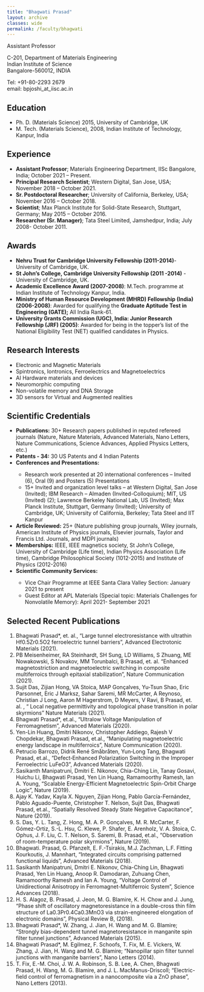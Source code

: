 ```yaml
---
title: "Bhagwati Prasad"
layout: archive
classes: wide
permalink: /faculty/bhagwati
---
```


Assistant Professor

C-201, Department of Materials Engineering<br>
Indian Institute of Science<br>
Bangalore-560012, INDIA<br>

Tel: +91-80-2293 2679<br>
email: bpjoshi_at_iisc.ac.in<br>

## Education
<ul>
<li>Ph. D. (Materials Science) 2015, University of Cambridge, UK</li>
<li>M. Tech. (Materials Science), 2008, Indian Institute of Technology, Kanpur, India</li>
</ul>

## Experience
<ul>
<li><b>Assistant Professor</b>; Materials Engineering Department, IISc Bangalore, India; October 2021 – Present.</li>
<li><b>Principal Research Scientist</b>; Western Digital, San Jose, USA; November 2018 – October 2021.</li>
<li><b>Sr. Postdoctoral Researcher</b>; University of California, Berkeley, USA; November 2016 – October 2018.</li>
<li><b>Scientist</b>; Max Planck Institute for Solid-State Research, Stuttgart, Germany; May 2015 – October 2016.</li>
<li><b>Researcher (Sr. Manager)</b>; Tata Steel Limited, Jamshedpur, India; July 2008- October 2011.</li>
</ul>

## Awards
<ul>
<li><b>Nehru Trust for Cambridge University Fellowship (2011-2014)</b>- University of Cambridge, UK.</li>
<li><b>St John’s College, Cambridge University Fellowship (2011 -2014)</b> - University of Cambridge, UK.</li>
<li><b>Academic Excellence Award (2007-2008)</b>:  M.Tech. programme at Indian Institute of Technology Kanpur, India.</li>
<li><b>Ministry of Human Resource Development (MHRD) Fellowship (India) (2006-2008)</b>: Awarded for qualifying the <b>Graduate Aptitude Test in Engineering (GATE);</b> All India Rank-61.</li>
<li><b>University Grants Commission (UGC), India: Junior Research Fellowship (JRF) (2005)</b>:  Awarded for being in the topper’s list of the National Eligibility Test (NET) qualified candidates in Physics.</li>
</ul>


## Research Interests
<ul>
<li>Electronic and Magnetic Materials</li>
<li>Spintronics, Iontronics, Ferroelectrics and Magnetoelectrics</li>
<li>AI Hardware materials and devices</li>
<li>Neuromorphic computing</li>
<li>Non-volatile memory and DNA Storage</li>
<li>3D sensors for Virtual and Augmented realities</li>
</ul>

## Scientific Credentials
<ul>
<li><b>Publications:</b>  30+ Research papers published in reputed refereed journals (Nature, Nature Materials, Advanced Materials, Nano Letters, Nature Communications, Science Advances, Applied Physics Letters, etc.)</li>

<li><b>Patents - 34:</b>  30 US Patents and 4 Indian Patents</li>

<li><b>Conferences and Presentations:</b></li>
<ul>
<li>Research work presented at 20 international conferences – Invited (6), Oral (9) and Posters (5) Presentations</li>
<li>15+ Invited and organization level talks – at Western Digital, San Jose (Invited); IBM Research – Almaden (Invited-Colloquium); MIT, US (Invited) (2); Lawrence Berkeley National Lab, US (Invited); Max Planck Institute, Stuttgart, Germany (Invited); University of Cambridge, UK; University of California, Berkeley; Tata Steel and IIT Kanpur</li>
</ul>

<li><b>Article Reviewed:</b> 25+ (Nature publishing group journals, Wiley journals, American Institute of Physics journals, Elsevier journals, Taylor and Francis Ltd. Journals, and MDPI journals)</li>

<li><b>Memberships:</b> IEEE, IEEE magnetics society, St John’s College, University of Cambridge (Life time), Indian Physics Association (Life time), Cambridge Philosophical Society (1012-2015) and Institute of Physics (2012-2016)</li>

<li><b>Scientific Community Services:</b></li>
<ul>
<li>Vice Chair Programme at IEEE Santa Clara Valley Section: January 2021 to present </li>
<li>Guest Editor at APL Materials (Special topic: Materials Challenges for Nonvolatile Memory): April 2021- September 2021</li>
</ul>
</ul>

## Selected Recent Publications

1. Bhagwati Prasad*, et. al., “Large tunnel electroresistance with ultrathin Hf0.5Zr0.5O2 ferroelectric tunnel barriers”, Advanced Electrotonic Materials (2021).<br>
2. PB Meisenheimer, RA Steinhardt, SH Sung, LD Williams, S Zhuang, ME Nowakowski, S Novakov, MM Torunbalci, B Prasad, et. al. “Enhanced magnetostriction and magnetoelectric switching in composite multiferroics through epitaxial stabilization”, Nature Communication (2021).<br>
3. Sujit Das, Zijian Hong, VA Stoica, MAP Gonçalves, Yu-Tsun Shao, Eric Parsonnet, Eric J Marksz, Sahar Saremi, MR McCarter, A Reynoso, Christian J Long, Aaron M Hagerstrom, D Meyers, V Ravi, B Prasad, et. al. , “ Local negative permittivity and topological phase transition in polar skyrmions” Nature Materials  (2021).  <br>
4. Bhagwati Prasad*, et.al., “Ultralow Voltage Manipulation of Ferromagnetism”, Advanced Materials (2020).<br>
5. Yen-Lin Huang, Dmitri Nikonov, Christopher Addiego, Rajesh V Chopdekar, Bhagwati Prasad, et.al., “Manipulating magnetoelectric energy landscape in multiferroics”, Nature Communication (2020).<br>
6. Petrucio Barrozo, Didrik René Småbråten, Yun‐Long Tang, Bhagwati Prasad, et.al., “Defect‐Enhanced Polarization Switching in the Improper Ferroelectric LuFeO3”, Advanced Materials  (2020).<br>7. Sasikanth Manipatruni, Dmitri E. Nikonov, Chia-Ching Lin, Tanay Gosavi, Huichu Li, Bhagwati Prasad, Yen Lin Huang, Ramamoorthy Ramesh, Ian A. Young, “Scalable Energy-Efficient Magnetoelectric Spin-Orbit Charge Logic”, Nature (2019). <br>
8. Ajay K. Yadav, Kayla X. Nguyen, Zijian Hong, Pablo García-Fernández, Pablo Aguado-Puente, Christopher T. Nelson, Sujit Das, Bhagwati Prasad, et.al., “Spatially Resolved Steady State Negative Capacitance”, Nature (2019).<br>
9. S. Das, Y. L. Tang, Z. Hong, M. A. P. Gonçalves, M. R. McCarter, F. Gómez-Ortiz, S.-L. Hsu, C. Klewe, P. Shafer, E. Arenholz, V. A. Stoica, C. Ophus, J. F. Liu, C. T. Nelson, S. Saremi, B. Prasad, et.al., “Observation of room-temperature polar skyrmions”, Nature  (2019).<br>
10. Bhagwati. Prasad, G. Pfanzelt, E. F.-Tsirakis, M.J. Zachman, L.F. Fitting Kourkoutis, J. Mannhart, “Integrated circuits comprising patterned functional liquids”, Advanced Materials (2018).<br>
11. Sasikanth Manipatruni, Dmitri E. Nikonov, Chia-Ching Lin, Bhagwati Prasad, Yen Lin Huang, Anoop R. Damodaran, Zuhuang Chen, Ramamoorthy Ramesh and Ian A. Young, “Voltage Control of Unidirectional Anisotropy in Ferromagnet-Multiferroic System”, Science Advances (2018). <br>
12. H. S. Alagoz,  B. Prasad, J. Jeon, M. G. Blamire, K. H. Chow and J. Jung, “Phase shift of oscillatory magnetoresistance in a double-cross thin film structure of La0.3Pr0.4Ca0.3MnO3 via strain-engineered elongation of electronic domains”, Physical Review B, (2018). <br>13. Bhagwati Prasad*, W. Zhang, J. Jian, H. Wang and M. G. Blamire; “Strongly bias-dependent tunnel magnetoresistance in manganite spin filter tunnel junctions”, Advanced Materials (2015).  <br>
14. Bhagwati Prasad*, M. Egilmez, F. Schoofs, T. Fix, M. E. Vickers, W. Zhang, J. Jian, H. Wang and M. G. Blamire; “Nanopillar spin filter tunnel junctions with manganite barriers”, Nano Letters (2014).  <br>
15. T. Fix, E.-M. Choi, J. W. A. Robinson, S. B. Lee, A. Chen, Bhagwati Prasad, H. Wang, M. G. Blamire, and J. L. MacManus-Driscoll; “Electric-field control of ferromagnetism in a nanocomposite via a ZnO phase”, Nano Letters (2013). <br>
